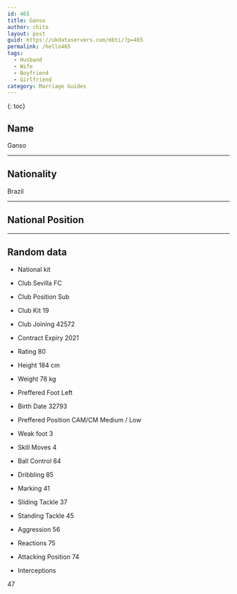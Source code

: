 ```yaml
---
id: 465
title: Ganso
author: chito
layout: post
guid: https://ukdataservers.com/mbti/?p=465
permalink: /hello465
tags:
  - Husband
  - Wife
  - Boyfriend
  - Girlfriend
category: Marriage Guides
---
```



{: toc}

## Name  
Ganso 

* * *

## Nationality  
Brazil 

* * *

## National Position 

* * *

## Random data 

  * National kit 
  * Club 
Sevilla FC 

  * Club Position 
Sub 

  * Club Kit 
19 

  * Club Joining 
42572 

  * Contract Expiry 
2021 

  * Rating 
80 

  * Height 
184 cm 

  * Weight 
78 kg 

  * Preffered Foot 
Left 

  * Birth Date 
32793 

  * Preffered Position 
CAM/CM Medium / Low 

  * Weak foot 
3 

  * Skill Moves 
4 

  * Ball Control 
84 

  * Dribbling 
85 

  * Marking 
41 

  * Sliding Tackle 
37 

  * Standing Tackle 
45 

  * Aggression 
56 

  * Reactions 
75 

  * Attacking Position 
74 

  * Interceptions 

47